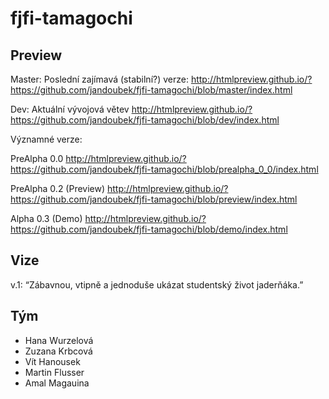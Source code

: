 fjfi-tamagochi
==============

Preview
-----------------------------------
Master: Poslední zajímavá (stabilní?)  verze:
http://htmlpreview.github.io/?https://github.com/jandoubek/fjfi-tamagochi/blob/master/index.html

Dev: Aktuální vývojová větev
http://htmlpreview.github.io/?https://github.com/jandoubek/fjfi-tamagochi/blob/dev/index.html

Významné verze:

PreAlpha 0.0
http://htmlpreview.github.io/?https://github.com/jandoubek/fjfi-tamagochi/blob/prealpha_0_0/index.html

PreAlpha 0.2 (Preview)
http://htmlpreview.github.io/?https://github.com/jandoubek/fjfi-tamagochi/blob/preview/index.html

Alpha 0.3 (Demo)
http://htmlpreview.github.io/?https://github.com/jandoubek/fjfi-tamagochi/blob/demo/index.html


Vize
-----------------------------------
v.1: “Zábavnou, vtipně a jednoduše ukázat studentský život jaderňáka.”

Tým
-----------------------------------
- Hana Wurzelová
- Zuzana Krbcová
- Vít Hanousek
- Martin Flusser
- Amal Magauina
